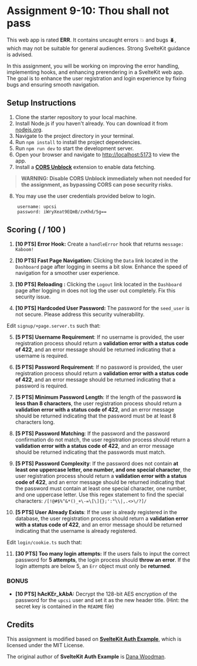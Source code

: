# Assignment 9-10: Thou shall not pass

This web app is rated **ERR**. It contains uncaught errors 💥 and bugs 🪲, which may not be suitable for general audiences. Strong SvelteKit guidance is advised.

In this assignment, you will be working on improving the error handling, implementing hooks, and enhancing prerendering in a SvelteKit web app. The goal is to enhance the user registration and login experience by fixing bugs and ensuring smooth navigation.

## Setup Instructions

1. Clone the starter repository to your local machine.
2. Install Node.js if you haven't already. You can download it from [nodejs.org](https://nodejs.org/).
3. Navigate to the project directory in your terminal.
4. Run `npm install` to install the project dependencies.
5. Run `npm run dev` to start the development server.
6. Open your browser and navigate to [http://localhost:5173](http://localhost:5173) to view the app.
7. Install a **[CORS Unblock](https://chromewebstore.google.com/detail/cors-unblock/)** extension to enable data fetching.
> **WARNING: Disable CORS Unblock immediately when not needed for the assignment, as bypassing CORS can pose security risks.**
8. You may use the user credentials provided below to login.

```
	username: upcsi
	password: iWryXeat9EQmB/zvKhd/5g==
```

## Scoring ( / 100 )

1. **[10 PTS] Error Hook:** Create a `handleError` hook that returns `message: Kaboom!`

2. **[10 PTS] Fast Page Navigation:** Clicking the `Data` link located in the `Dashboard` page after logging in seems a bit slow. Enhance the speed of navigation for a smoother user experience.

3. **[10 PTS] Reloading :** Clicking the `Logout` link located in the `Dashboard` page after logging in does not log the user out completely. Fix this security issue.

4. **[10 PTS] Hardcoded User Password:** The password for the `seed_user` is not secure. Please address this security vulnerability.

Edit `signup/+page.server.ts` such that:

5. **[5 PTS] Username Requirement**: If no username is provided, the user registration process should return a **validation error with a status code of 422**, and an error message should be returned indicating that a username is required.

6. **[5 PTS] Password Requirement**: If no password is provided, the user registration process should return a **validation error with a status code of 422**, and an error message should be returned indicating that a password is required.

7. **[5 PTS] Minimum Password Length**: If the length of the password **is less than 8 characters**, the user registration process should return a **validation error with a status code of 422**, and an error message should be returned indicating that the password must be at least 8 characters long.

8. **[5 PTS] Password Matching**: If the password and the password confirmation do not match, the user registration process should return a **validation error with a status code of 422**, and an error message should be returned indicating that the passwords must match.

9. **[5 PTS] Password Complexity**: If the password does not contain **at least one uppercase letter, one number, and one special character**, the user registration process should return a **validation error with a status code of 422**, and an error message should be returned indicating that the password must contain at least one special character, one number, and one uppercase letter. Use this regex statement to find the special characters: `/[!@#$%^&*()_+\-=\[\]{};':"\\|,.<>\/?]/`

10. **[5 PTS] User Already Exists**: If the user is already registered in the database, the user registration process should return a **validation error with a status code of 422**, and an error message should be returned indicating that the username is already registered.

Edit `login/cookie.ts` such that:

11. **[30 PTS] Too many login attempts:** If the users fails to input the correct password for **5 attempts**, the login process should **throw an error**. If the login attempts are below 5, an `Err` object must only be **returned**.

### BONUS

- **[10 PTS] hAcKEr_kAbA:** Decrypt the 128-bit AES encryption of the password for the `upcsi` user and set it as the new header title. (Hint: the secret key is contained in the `README` file)

## Credits

This assignment is modified based on **[SvelteKit Auth Example](https://github.com/danawoodman/sveltekit-auth-example)**, which is licensed under the MIT License.

The original author of **SvelteKit Auth Example** is [Dana Woodman](https://github.com/danawoodman).
